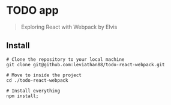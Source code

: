 # TODO app
>Exploring React with Webpack by Elvis

## Install

```
# Clone the repository to your local machine
git clone git@github.com:leviathan88/todo-react-webpack.git

# Move to inside the project
cd ./todo-react-webpack

# Install everything
npm install;

```
